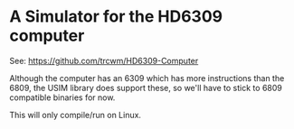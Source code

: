 # A Simulator for the HD6309 computer

See: https://github.com/trcwm/HD6309-Computer

Although the computer has an 6309 which has more
instructions than the 6809, the USIM library does
support these, so we'll have to stick to 6809
compatible binaries for now.

This will only compile/run on Linux.

